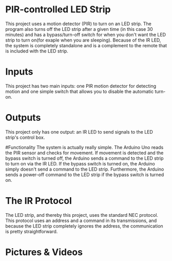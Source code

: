 # PIR-controlled LED Strip

This project uses a motion detector (PIR) to turn on an LED strip. The program also turns off the LED strip after a given time (in this case 30 minutes) and has a bypass/turn-off switch for when you don't want the LED strip to turn on(for exaple when you are sleeping). Because of the IR LED, the system is completely standalone and is a complement to the remote that is included with the LED strip.

# Inputs
This project has two main inputs: one PIR motion detector for detecting motion and one simple switch that allows you to disable the automatic turn-on.

# Outputs
This project only has one output: an IR LED to send signals to the LED strip's control box.

#Functionality
The system is actually really simple. The Arduino Uno reads the PIR sensor and checks for movement. If movement is detected and the bypass switch is turned off, the Arduino sends a command to the LED strip to turn on via the IR LED. If the bypass switch is turned on, the Arduino simply doesn't send a command to the LED strip. Furthermore, the Arduino sends a power-off command to the LED strip if the bypass switch is turned on.

# The IR Protocol
The LED strip, and thereby this project, uses the standard NEC protocol. This protocol uses an address and a command in its transmissions, and because the LED strip completely ignores the address, the communication is pretty straightforward.

# Pictures & Videos
